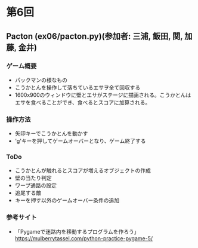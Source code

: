 # 第6回
## Pacton (ex06/pacton.py)(参加者: 三浦, 飯田, 関, 加藤, 金井)
### ゲーム概要
- パックマンの様なもの
- こうかとんを操作して落ちているエサヲ全て回収する
- 1600x900のウィンドウに壁とエサがステージに描画される。こうかとんはエサを食べることができ、食べるとスコアに加算される。

### 操作方法
- 矢印キーでこうかとんを動かす
- 'g'キーを押してゲームオーバーとなり、ゲーム終了する

### ToDo
- こうかとんが触れるとスコアが増えるオブジェクトの作成
- 壁の当たり判定
- ワープ通路の設定
- 追尾する敵
- キーを押す以外のゲームオーバー条件の追加

### 参考サイト
- 「Pygameで迷路内を移動するプログラムを作ろう」https://mulberrytassel.com/python-practice-pygame-5/

